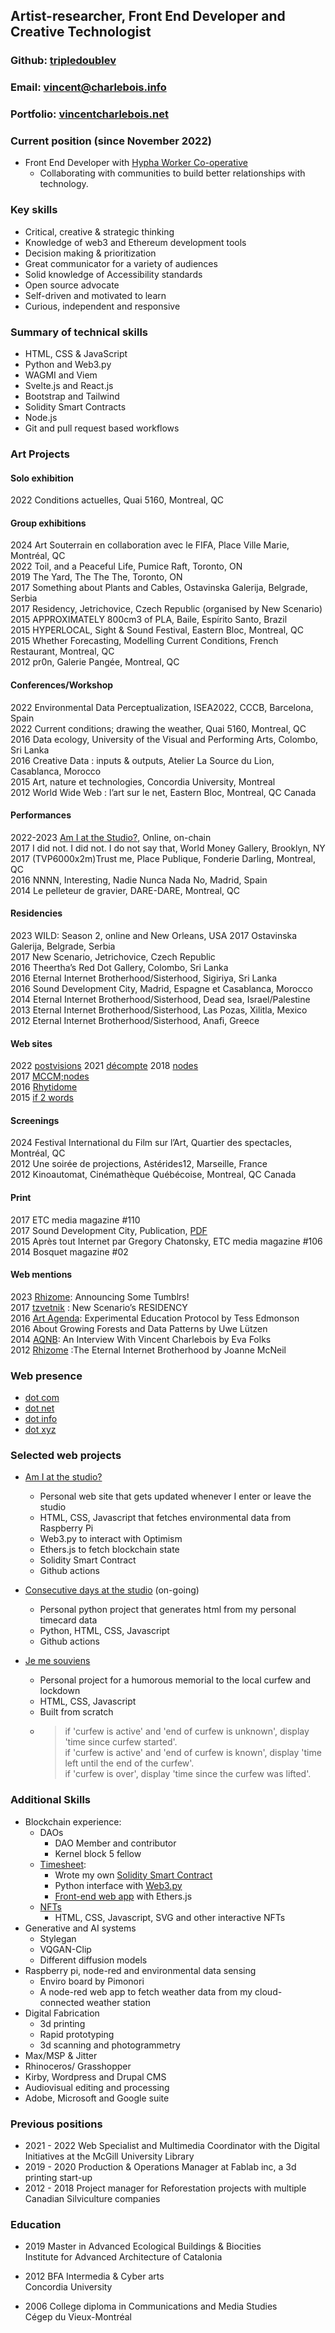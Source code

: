 ## Artist-researcher, Front End Developer and Creative Technologist
  
### Github: [tripledoublev](https://github.com/tripledoublev/)
### Email: [vincent@charlebois.info](mailto:vincentcharlebois@gmail.com)
### Portfolio: [vincentcharlebois.net](https://svincentcharlebois.net)

### Current position (since November 2022)
- Front End Developer with [Hypha Worker Co-operative](https://hypha.coop)
    * Collaborating with communities to build better relationships with technology.


### Key skills  
- Critical, creative & strategic thinking 
- Knowledge of web3 and Ethereum development tools 
- Decision making & prioritization
- Great communicator for a variety of audiences
- Solid knowledge of Accessibility standards  
- Open source advocate
- Self-driven and motivated to learn
- Curious, independent and responsive


### Summary of technical skills
- HTML, CSS & JavaScript 
- Python and Web3.py
- WAGMI and Viem
- Svelte.js and React.js 
- Bootstrap and Tailwind
- Solidity Smart Contracts
- Node.js
- Git and pull request based workflows

### Art Projects

#### Solo exhibition
2022 Conditions actuelles, Quai 5160, Montreal, QC  
  
#### Group exhibitions
2024 Art Souterrain en collaboration avec le FIFA, Place Ville Marie, Montréal, QC  
2022 Toil, and a Peaceful Life, Pumice Raft, Toronto, ON   
2019 The Yard, The The The, Toronto, ON  
2017 Something about Plants and Cables, Ostavinska Galerija, Belgrade, Serbia  
2017 Residency, Jetrichovice, Czech Republic (organised by New Scenario)  
2015 APPROXIMATELY 800cm3 of PLA, Baile, Espírito Santo, Brazil  
2015 HYPERLOCAL, Sight & Sound Festival, Eastern Bloc, Montreal, QC  
2015 Whether Forecasting, Modelling Current Conditions, French Restaurant, Montreal, QC  
2012 pr0n, Galerie Pangée, Montreal, QC  
  
#### Conferences/Workshop
2022 Environmental Data Perceptualization, ISEA2022, CCCB, Barcelona, Spain  
2022 Current conditions; drawing the weather, Quai 5160, Montreal, QC  
2016 Data ecology, University of the Visual and Performing Arts, Colombo, Sri Lanka  
2016 Creative Data : inputs & outputs, Atelier La Source du Lion, Casablanca, Morocco  
2015 Art, nature et technologies, Concordia University, Montreal  
2012 World Wide Web : l’art sur le net, Eastern Bloc, Montreal, QC Canada  
  
#### Performances
2022-2023 [Am I at the Studio?](https://vincent.charlebois.info/am-i/), Online, on-chain  
2017 I did not. I did not. I do not say that, World Money Gallery, Brooklyn, NY  
2017 (TVP6000x2m)Trust me, Place Publique, Fonderie Darling, Montreal, QC  
2016 NNNN, Interesting, Nadie Nunca Nada No, Madrid, Spain  
2014 Le pelleteur de gravier, DARE-DARE, Montreal, QC  
  
#### Residencies
2023 WILD: Season 2, online and New Orleans, USA
2017 Ostavinska Galerija, Belgrade, Serbia  
2017 New Scenario, Jetrichovice, Czech Republic  
2016 Theertha’s Red Dot Gallery, Colombo, Sri Lanka  
2016 Eternal Internet Brotherhood/Sisterhood, Sigiriya, Sri Lanka  
2016 Sound Development City, Madrid, Espagne et Casablanca, Morocco  
2014 Eternal Internet Brotherhood/Sisterhood, Dead sea, Israel/Palestine  
2013 Eternal Internet Brotherhood/Sisterhood, Las Pozas, Xilitla, Mexico  
2012 Eternal Internet Brotherhood/Sisterhood, Anafi, Greece  
  
#### Web sites
2022 [postvisions](https://www.postvis.io/ns/)
2021 [décompte](https://www.couvre-feu.quebec/)
2018 [nodes](https://vincentcharlebois.net//nodes.html)  
2017 [MCCM;nodes](https://tripledoublev.net)  
2016 [Rhytidome](https://tripledoublev.net/rhytidome)  
2015 [if 2 words](https://tripledoublev.com/scroll)  
  
#### Screenings
2024 Festival International du Film sur l’Art, Quartier des spectacles, Montréal, QC  
2012 Une soirée de projections, Astérides12, Marseille, France  
2012 Kinoautomat, Cinémathèque Québécoise, Montreal, QC Canada  
  
#### Print
2017 ETC media magazine #110   
2017 Sound Development City, Publication, [PDF](https://charlebois.solutions/pdfs/SDC_2016_Publication-Digital-Charlebois_Vincent.pdf)  
2015 Après tout Internet par Gregory Chatonsky, ETC media magazine #106  
2014 Bosquet magazine #02  
  
#### Web mentions
2023 [Rhizome](https://rhizome.org/editorial/2023/feb/02/announcing-some-tumblrs/): Announcing Some Tumblrs!  
2017 [tzvetnik](https://tzvetnik.online/article/new-scenario-s-residency) : New Scenario’s RESIDENCY  
2016 [Art Agenda](https://www.art-agenda.com/criticism/239530/experimental-education-protocol): Experimental Education Protocol by Tess Edmonson  
2016 About Growing Forests and Data Patterns by Uwe Lützen  
2014 [AQNB](https://www.aqnb.com/2014/03/31/an-interview-with-vincent-charlebois/): An Interview With Vincent Charlebois by Eva Folks  
2012 [Rhizome](https://rhizome.org/editorial/2012/aug/27/eternal-internet-brotherhood/) :The Eternal Internet Brotherhood by Joanne McNeil  
  

### Web presence  
- [dot com](https://vincentcharlebois.com)  
- [dot net](https://vincentcharlebois.net)  
- [dot info](https://vincent.charlebois.info)  
- [dot xyz](https://vncnt.xyz) 

 
### Selected web projects
    
* [Am I at the studio?](https://vincent.charlebois.info/am-i/)
    - Personal web site that gets updated whenever I enter or leave the studio
    - HTML, CSS, Javascript that fetches environmental data from Raspberry Pi
    - Web3.py to interact with Optimism
    - Ethers.js to fetch blockchain state
    - Solidity Smart Contract
    - Github actions

  
* [Consecutive days at the studio](https://vincent.charlebois.info/consecutive-days/) (on-going)
    - Personal python project that generates html from my personal timecard data
    - Python, HTML, CSS, Javascript
    - Github actions

    
* [Je me souviens](https://www.couvre-feu.quebec/)
    - Personal project for a humorous memorial to the local curfew and lockdown
    - HTML, CSS, Javascript
    - Built from scratch
    - > 
      > if 'curfew is active' and 'end of curfew is unknown', display 'time since curfew started'.  
      > if 'curfew is active' and 'end of curfew is known', display 'time left until the end of the curfew'.  
      > if 'curfew is over', display 'time since the curfew was lifted'.   
      


### Additional Skills
- Blockchain experience: 
    * DAOs
        - DAO Member and contributor
        - Kernel block 5 fellow
    * [Timesheet](#recent-web-projects):
        - Wrote my own [Solidity Smart Contract](https://optimistic.etherscan.io/address/0xaf6c153972fbc7d67feaa9f9d1d08f3c13f79773#code)
        - Python interface with [Web3.py](https://github.com/tripledoublev/timesheet/blob/master/w3py/toggle.py)
        - [Front-end web app](https://vincent.charlebois.info/am-i) with Ethers.js
    * [NFTs](#nft-experiments)
        - HTML, CSS, Javascript, SVG and other interactive NFTs
- Generative and AI systems 
    * Stylegan
    * VQGAN-Clip
    * Different diffusion models
- Raspberry pi, node-red and environmental data sensing
    * Enviro board by Pimonori
    * A node-red web app to fetch weather data from my cloud-connected weather station
- Digital Fabrication
    * 3d printing
    * Rapid prototyping
    * 3d scanning and photogrammetry
- Max/MSP & Jitter 
- Rhinoceros/ Grasshopper
- Kirby, Wordpress and Drupal CMS
- Audiovisual editing and processing
- Adobe, Microsoft and Google suite

### Previous positions 
 - 2021 - 2022 Web Specialist and Multimedia Coordinator with the Digital Initiatives at the McGill University Library
 - 2019 - 2020 Production & Operations Manager at Fablab inc, a 3d printing start-up
 - 2012 - 2018 Project manager for Reforestation projects with multiple Canadian Silviculture companies

### Education
- 2019 Master in Advanced Ecological Buildings & Biocities  
        Institute for Advanced Architecture of Catalonia  

- 2012 BFA Intermedia & Cyber arts  
        Concordia University  

- 2006 College diploma in Communications and Media Studies  
        Cégep du Vieux-Montréal    
  